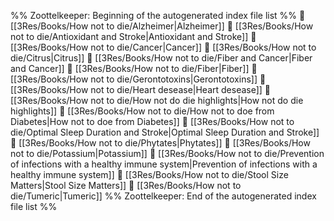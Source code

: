 %% Zoottelkeeper: Beginning of the autogenerated index file list  %%
📄 [[3Res/Books/How not to die/Alzheimer|Alzheimer]]
📄 [[3Res/Books/How not to die/Antioxidant and Stroke|Antioxidant and Stroke]]
📄 [[3Res/Books/How not to die/Cancer|Cancer]]
📄 [[3Res/Books/How not to die/Citrus|Citrus]]
📄 [[3Res/Books/How not to die/Fiber and Cancer|Fiber and Cancer]]
📄 [[3Res/Books/How not to die/Fiber|Fiber]]
📄 [[3Res/Books/How not to die/Gerontotoxins|Gerontotoxins]]
📄 [[3Res/Books/How not to die/Heart desease|Heart desease]]
📄 [[3Res/Books/How not to die/How not do die highlights|How not do die highlights]]
📄 [[3Res/Books/How not to die/How not to doe from Diabetes|How not to doe from Diabetes]]
📄 [[3Res/Books/How not to die/Optimal Sleep Duration and Stroke|Optimal Sleep Duration and Stroke]]
📄 [[3Res/Books/How not to die/Phytates|Phytates]]
📄 [[3Res/Books/How not to die/Potassium|Potassium]]
📄 [[3Res/Books/How not to die/Prevention of infections with a healthy immune system|Prevention of infections with a healthy immune system]]
📄 [[3Res/Books/How not to die/Stool Size Matters|Stool Size Matters]]
📄 [[3Res/Books/How not to die/Tumeric|Tumeric]]
%% Zoottelkeeper: End of the autogenerated index file list  %%
